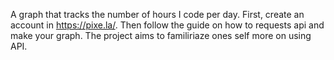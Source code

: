 A graph that tracks the number of hours I code per day.
First, create an account in https://pixe.la/. Then follow the guide on how to requests api and make your graph.
The project aims to familiriaze ones self more on using API.
